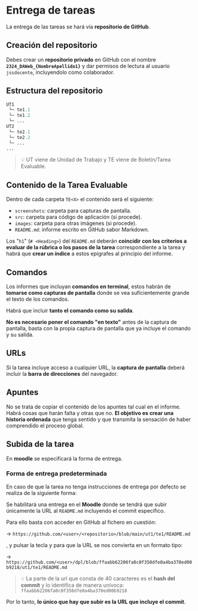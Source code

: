 # Entrega de tareas

La entrega de las tareas se hará vía **repositorio de GitHub**.

## Creación del repositorio

Debes crear un **repositorio privado** en GitHub con el nombre **`2324_DAWeb_{NombreApellido1}`** y dar permisos de lectura al usuario `jssdocente`, incluyendolo como colaborador.

## Estructura del repositorio

```python
UT1
 └─ te1.1
 └─ te1.2
 └─ ...
UT2
 └─ te2.1
 └─ te2.2
 └─ ...
...
```

> 💡 UT viene de Unidad de Trabajo y TE viene de Boletín/Tarea Evaluable.

## Contenido de la Tarea Evaluable

Dentro de cada carpeta `TE<X>` el contenido será el siguiente:

- `screenshots`: carpeta para capturas de pantalla.
- `src`: carpeta para código de aplicación (si procede).
- `images`: carpeta para otras imágenes (si procede).
- `README.md`: informe escrito en GitHub sabor Markdown.

Los "`h1`" (`# <Heading>`) del `README.md` deberán **coincidir con los criterios a evaluar de la rúbrica o los pasos de la tarea** correspondiente a la tarea y habrá que **crear un índice** a estos epígrafes al principio del informe.

## Comandos

Los informes que incluyan **comandos en terminal**, estos habrán de **tomarse como capturas de pantalla** donde se vea suficientemente grande el texto de los comandos.

Habrá que incluir **tanto el comando como su salida**.

**No es necesario poner el comando "en texto"** antes de la captura de pantalla, basta con la propia captura de pantalla que ya incluye el comando y su salida.

## URLs

Si la tarea incluye acceso a cualquier URL, la **captura de pantalla** deberá incluir la **barra de direcciones** del navegador.

## Apuntes

No se trata de copiar el contenido de los apuntes tal cual en el informe. Habrá cosas que harán falta y otras que no. **El objetivo es crear una historia ordenada** que tenga sentido y que transmita la sensación de haber comprendido el proceso global.

## Subida de la tarea

En **moodle** se especificará la forma de entrega.


### Forma de entrega predeterminada

En caso de que la tarea no tenga instrucciones de entrega por defecto se realiza de la siguiente forma:

Se habilitará una entrega en el **Moodle** donde se tendrá que subir únicamente la URL al `README.md` incluyendo el commit específico.

Para ello basta con acceder en GitHub al fichero en cuestión:

→ `https://github.com/<user>/<repositorio>/blob/main/ut1/te1/README.md`

, y pulsar la tecla <kbd>y</kbd> para que la URL se nos convierta en un formato tipo:

→ `https://github.com/<user>/dpl/blob/ffaabb62206fa0c0f350dfe0a4ba370ed00b9218/ut1/te1/README.md`

> 💡 La parte de la url que consta de 40 caracteres es el **hash del commit** y lo identifica de manera unívoca: `ffaabb62206fa0c0f350dfe0a4ba370ed00b9218`

Por lo tanto, **lo único que hay que subir es la URL que incluye el commit**.
